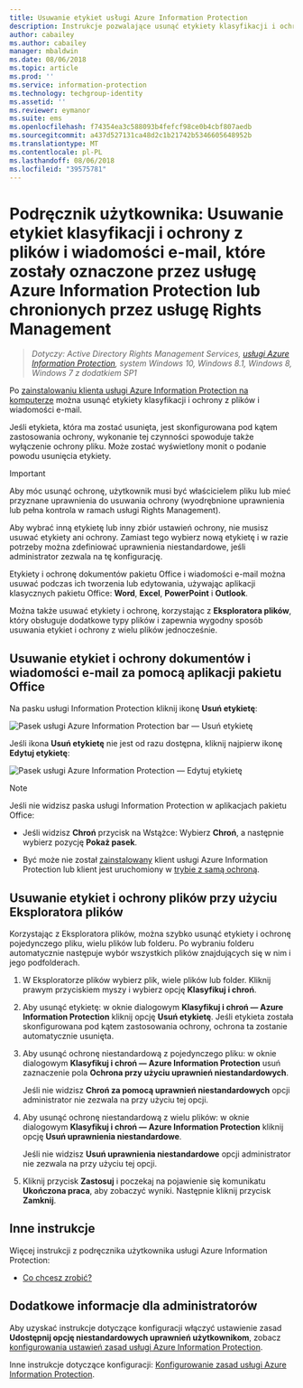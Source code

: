 ```yaml
---
title: Usuwanie etykiet usługi Azure Information Protection
description: Instrukcje pozwalające usunąć etykiety klasyfikacji i ochrony z plików, które zostały oznaczone przez usługę Azure Information Protection lub objęte ochroną przez usługę Rights Management.
author: cabailey
ms.author: cabailey
manager: mbaldwin
ms.date: 08/06/2018
ms.topic: article
ms.prod: ''
ms.service: information-protection
ms.technology: techgroup-identity
ms.assetid: ''
ms.reviewer: eymanor
ms.suite: ems
ms.openlocfilehash: f74354ea3c588093b4fefcf98ce0b4cbf807aedb
ms.sourcegitcommit: a437d527131ca48d2c1b21742b5346605648952b
ms.translationtype: MT
ms.contentlocale: pl-PL
ms.lasthandoff: 08/06/2018
ms.locfileid: "39575781"
---
```

# <a name="user-guide-remove-labels-and-protection-from-files-and-emails-that-have-been-labeled-by-azure-information-protection-or-protected-by-rights-management"></a>Podręcznik użytkownika: Usuwanie etykiet klasyfikacji i ochrony z plików i wiadomości e-mail, które zostały oznaczone przez usługę Azure Information Protection lub chronionych przez usługę Rights Management

>*Dotyczy: Active Directory Rights Management Services, [usługi Azure Information Protection](https://azure.microsoft.com/pricing/details/information-protection), system Windows 10, Windows 8.1, Windows 8, Windows 7 z dodatkiem SP1*

Po [zainstalowaniu klienta usługi Azure Information Protection na komputerze](install-client-app.md) można usunąć etykiety klasyfikacji i ochrony z plików i wiadomości e-mail.

Jeśli etykieta, która ma zostać usunięta, jest skonfigurowana pod kątem zastosowania ochrony, wykonanie tej czynności spowoduje także wyłączenie ochrony pliku. Może zostać wyświetlony monit o podanie powodu usunięcia etykiety.

> [!IMPORTANT]
> Aby móc usunąć ochronę, użytkownik musi być właścicielem pliku lub mieć przyznane uprawnienia do usuwania ochrony (wyodrębnione uprawnienia lub pełna kontrola w ramach usługi Rights Management).

Aby wybrać inną etykietę lub inny zbiór ustawień ochrony, nie musisz usuwać etykiety ani ochrony. Zamiast tego wybierz nową etykietę i w razie potrzeby można zdefiniować uprawnienia niestandardowe, jeśli administrator zezwala na tę konfigurację. 

Etykiety i ochronę dokumentów pakietu Office i wiadomości e-mail można usuwać podczas ich tworzenia lub edytowania, używając aplikacji klasycznych pakietu Office: **Word**, **Excel**, **PowerPoint** i **Outlook**. 

Można także usuwać etykiety i ochronę, korzystając z **Eksploratora plików**, który obsługuje dodatkowe typy plików i zapewnia wygodny sposób usuwania etykiet i ochrony z wielu plików jednocześnie.

## <a name="using-office-apps-to-remove-labels-and-protection-from-documents-and-emails"></a>Usuwanie etykiet i ochrony dokumentów i wiadomości e-mail za pomocą aplikacji pakietu Office

Na pasku usługi Information Protection kliknij ikonę **Usuń etykietę**:

![Pasek usługi Azure Information Protection bar — Usuń etykietę](../media/delete-label.png)

Jeśli ikona **Usuń etykietę** nie jest od razu dostępna, kliknij najpierw ikonę **Edytuj etykietę**:

![Pasek usługi Azure Information Protection — Edytuj etykietę](../media/edit-label.png)

> [!NOTE]
> Jeśli nie widzisz paska usługi Information Protection w aplikacjach pakietu Office:
>
> - Jeśli widzisz **Chroń** przycisk na Wstążce: Wybierz **Chroń**, a następnie wybierz pozycję **Pokaż pasek**.
> 
> - Być może nie został [zainstalowany](install-client-app.md) klient usługi Azure Information Protection lub klient jest uruchomiony w [trybie z samą ochroną](client-protection-only-mode.md).

## <a name="using-file-explorer-to-remove-labels-and-protection-from-files"></a>Usuwanie etykiet i ochrony plików przy użyciu Eksploratora plików

Korzystając z Eksploratora plików, można szybko usunąć etykiety i ochronę pojedynczego pliku, wielu plików lub folderu. Po wybraniu folderu automatycznie następuje wybór wszystkich plików znajdujących się w nim i jego podfolderach. 

1. W Eksploratorze plików wybierz plik, wiele plików lub folder. Kliknij prawym przyciskiem myszy i wybierz opcję **Klasyfikuj i chroń**.

2. Aby usunąć etykietę: w oknie dialogowym **Klasyfikuj i chroń — Azure Information Protection** kliknij opcję **Usuń etykietę**. Jeśli etykieta została skonfigurowana pod kątem zastosowania ochrony, ochrona ta zostanie automatycznie usunięta.

3. Aby usunąć ochronę niestandardową z pojedynczego pliku: w oknie dialogowym **Klasyfikuj i chroń — Azure Information Protection** usuń zaznaczenie pola **Ochrona przy użyciu uprawnień niestandardowych**. 
    
    Jeśli nie widzisz **Chroń za pomocą uprawnień niestandardowych** opcji administrator nie zezwala na przy użyciu tej opcji.
    
4. Aby usunąć ochronę niestandardową z wielu plików: w oknie dialogowym **Klasyfikuj i chroń — Azure Information Protection** kliknij opcję **Usuń uprawnienia niestandardowe**.
    
    Jeśli nie widzisz **Usuń uprawnienia niestandardowe** opcji administrator nie zezwala na przy użyciu tej opcji.

5. Kliknij przycisk **Zastosuj** i poczekaj na pojawienie się komunikatu **Ukończona praca**, aby zobaczyć wyniki. Następnie kliknij przycisk **Zamknij**.


## <a name="other-instructions"></a>Inne instrukcje
Więcej instrukcji z podręcznika użytkownika usługi Azure Information Protection:

- [Co chcesz zrobić?](client-user-guide.md#what-do-you-want-to-do)

## <a name="additional-information-for-administrators"></a>Dodatkowe informacje dla administratorów    
Aby uzyskać instrukcje dotyczące konfiguracji włączyć ustawienie zasad **Udostępnij opcję niestandardowych uprawnień użytkownikom**, zobacz [konfigurowania ustawień zasad usługi Azure Information Protection](../configure-policy-settings.md).

Inne instrukcje dotyczące konfiguracji: [Konfigurowanie zasad usługi Azure Information Protection](../configure-policy.md).

